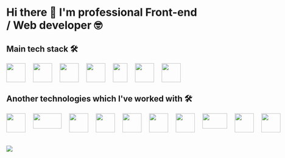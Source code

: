 # Hi there 👋 I'm professional Front-end / Web developer 🤓

## Main tech stack 🛠
<div style="display: flex">
<img src="https://www.vectorlogo.zone/logos/typescriptlang/typescriptlang-icon.svg" width="50" height="50" style="margin-right: 20px" />
<img src="https://www.vectorlogo.zone/logos/reactjs/reactjs-icon.svg" width="50" height="50" style="margin-right: 20px" />
<img src="https://upload.vectorlogo.zone/logos/javascript/images/239ec8a4-163e-4792-83b6-3f6d96911757.svg" width="50" height="50" style="margin-right: 20px" />
<img src="https://upload.wikimedia.org/wikipedia/commons/thumb/6/61/HTML5_logo_and_wordmark.svg/1200px-HTML5_logo_and_wordmark.svg.png" width="50" height="50" style="margin-right: 20px" />
<img src="https://upload.wikimedia.org/wikipedia/commons/thumb/d/d5/CSS3_logo_and_wordmark.svg/640px-CSS3_logo_and_wordmark.svg.png" width="38" height="50" style="margin-right: 20px" />
 
  
<img src="https://raw.githubusercontent.com/detain/svg-logos/780f25886640cef088af994181646db2f6b1a3f8/svg/redux.svg" width="50" height="50" style="margin-right: 20px" />
<img src="https://www.vectorlogo.zone/logos/nodejs/nodejs-icon.svg" width="50" height="50" style="margin-right: 20px" />
</div>

## Another technologies which I've worked with 🛠
<div style="display: flex">
<!-- Libs -->
<img src="https://www.vectorlogo.zone/logos/angular/angular-icon.svg" width="50" height="50" style="margin-right: 20px" />
 <img src="https://upload.wikimedia.org/wikipedia/commons/thumb/8/8e/Nextjs-logo.svg/800px-Nextjs-logo.svg.png" width="75" height="40" style="margin-right: 20px" />
<img src="https://www.vectorlogo.zone/logos/vuejs/vuejs-icon.svg" width="50" height="50" style="margin-right: 20px" />
<img src="https://rxjs.dev/generated/images/marketing/home/Rx_Logo-512-512.png" width="50" height="50" style="margin-right: 20px" />
<img src="https://mui.com/static/logo.png" width="50" height="50" style="margin-right: 20px" /> 
<img src="https://avatars.githubusercontent.com/u/2918581?s=280&v=4" width="50" height="50" style="margin-right: 20px" /> 
<img src="https://avatars.githubusercontent.com/u/54212428?s=280&v=4" width="50" height="50" style="margin-right: 20px" /> 
<img src="https://seeklogo.com/images/T/tailwind-css-logo-5AD4175897-seeklogo.com.png" width="65" height="40" style="margin-right: 20px" />  
  
<!-- Test -->
<img src="https://www.vectorlogo.zone/logos/jestjsio/jestjsio-icon.svg" width="50" height="50" style="margin-right: 20px" />
<img src="https://github.com/simple-icons/simple-icons/blob/master/icons/cypress.svg" width="50" height="50" style="margin-right: 20px" />
<img src="https://static1.smartbear.co/cucumber/media/images/logos/icons/cucumber-open-icon.svg" width="50" height="50" style="margin-right: 20px" />
<img src="https://testing-library.com/img/octopus-64x64.png" width="50" height="50" style="margin-right: 20px" />
  
<!-- Another tech -->
<img src="https://www.vectorlogo.zone/logos/python/python-icon.svg" width="50" height="50" style="margin-right: 20px" />
<img src="https://www.vectorlogo.zone/logos/djangoproject/djangoproject-ar21.svg" width="100" height="50" style="margin-right: 20px" />
<img src="https://avatars.githubusercontent.com/u/1562726?v=4" width="50" height="50" style="margin-right: 20px" />
<img src="https://encrypted-tbn0.gstatic.com/images?q=tbn:ANd9GcS0h_AGrgWzmC3R17PHkXInlRkq91r55Nk8S_r_GBbYdQd2c0cCuMpPUsGPZtQXy3nIg7c&usqp=CAU" width="50" height="40" style="margin-right: 20px" />
 
 

  
<!-- Tools -->
<img src="https://raw.githubusercontent.com/bestofjs/bestofjs-webui/0397e7135a93ed43f2ecacafda8d0b9c1837ab63/public/logos/react-router.svg" width="50" height="50" style="margin-right: 20px" />
<img src="https://www.vectorlogo.zone/logos/js_webpack/js_webpack-icon.svg" width="50" height="50" style="margin-right: 20px" /> 
<img src="https://avatars3.githubusercontent.com/u/16343502?v=3&s=200" width="50" height="50" style="margin-right: 20px" /> 
<img src="https://upload.wikimedia.org/wikipedia/commons/thumb/1/17/GraphQL_Logo.svg/1200px-GraphQL_Logo.svg.png" width="50" height="50" style="margin-right: 20px" /> 
<img src="https://brandslogos.com/wp-content/uploads/images/large/invision-logo.png" width="50" height="50" style="margin-right: 20px" />
<img src="https://upload.wikimedia.org/wikipedia/commons/thumb/5/59/Sketch_Logo.svg/850px-Sketch_Logo.svg.png" width="50" height="50" style="margin-right: 20px" />
<img src="https://upload.wikimedia.org/wikipedia/commons/thumb/a/af/Adobe_Photoshop_CC_icon.svg/1200px-Adobe_Photoshop_CC_icon.svg.png" width="50" height="50" style="margin-right: 20px" />
<span >• • •</span>

 
</div>


<!--
## Another technologies which I've worked with 🛠
<div style="display: flex">
<img src="https://www.vectorlogo.zone/logos/js_webpack/js_webpack-icon.svg" alt="bootstrap" width="50" height="50" style="margin-right: 20px" />
</div>


styled components
Avocode • Balsamiq • Docker • Firebase AWS • MongoDB • PostgressQL • Jira • Asana • Slack • Git • Gitflow • GitHub • Git hooks • Git actions GitLab • Bitbucket • CI / CD 

-->

<br/>
<br/>

<img align="center" src="https://github-readme-stats.vercel.app/api/top-langs/?username=MisterCrude&theme=dark&layout=compact&langs_count=10" />

